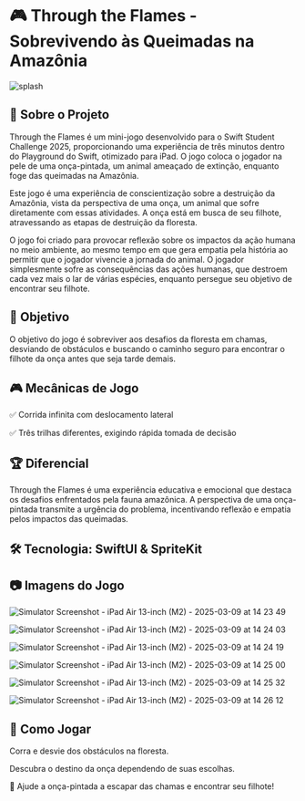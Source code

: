 # 🎮 Through the Flames - Sobrevivendo às Queimadas na Amazônia

![splash](https://github.com/user-attachments/assets/d86fdc83-d5e4-47f1-a286-63f7c2a4bfc3)

## 📌 Sobre o Projeto

Through the Flames é um mini-jogo desenvolvido para o Swift Student Challenge 2025, proporcionando uma experiência de três minutos dentro do Playground do Swift, otimizado para iPad. O jogo coloca o jogador na pele de uma onça-pintada, um animal ameaçado de extinção, enquanto foge das queimadas na Amazônia.

Este jogo é uma experiência de conscientização sobre a destruição da Amazônia, vista da perspectiva de uma onça, um animal que sofre diretamente com essas atividades. A onça está em busca de seu filhote, atravessando as etapas de destruição da floresta.

O jogo foi criado para provocar reflexão sobre os impactos da ação humana no meio ambiente, ao mesmo tempo em que gera empatia pela história ao permitir que o jogador vivencie a jornada do animal. O jogador simplesmente sofre as consequências das ações humanas, que destroem cada vez mais o lar de várias espécies, enquanto persegue seu objetivo de encontrar seu filhote.

## 🎯 Objetivo

O objetivo do jogo é sobreviver aos desafios da floresta em chamas, desviando de obstáculos e buscando o caminho seguro para encontrar o filhote da onça antes que seja tarde demais.

## 🎮 Mecânicas de Jogo

✅ Corrida infinita com deslocamento lateral

✅ Três trilhas diferentes, exigindo rápida tomada de decisão


## 🏆 Diferencial

Through the Flames é uma experiência educativa e emocional que destaca os desafios enfrentados pela fauna amazônica. A perspectiva de uma onça-pintada transmite a urgência do problema, incentivando reflexão e empatia pelos impactos das queimadas.

## 🛠️ Tecnologia: SwiftUI & SpriteKit


## 📷 Imagens do Jogo
![Simulator Screenshot - iPad Air 13-inch (M2) - 2025-03-09 at 14 23 49](https://github.com/user-attachments/assets/1a6d0997-47aa-4e6b-b147-f7418549a31a)

 ![Simulator Screenshot - iPad Air 13-inch (M2) - 2025-03-09 at 14 24 03](https://github.com/user-attachments/assets/5e866197-de76-4793-97a1-a836547364c6)

![Simulator Screenshot - iPad Air 13-inch (M2) - 2025-03-09 at 14 24 19](https://github.com/user-attachments/assets/02acbbd9-122b-4f4a-b26e-50f9b5fc23b7)

![Simulator Screenshot - iPad Air 13-inch (M2) - 2025-03-09 at 14 25 00](https://github.com/user-attachments/assets/d64d8ddd-c7ee-4312-bc95-ba822cbf6803)

![Simulator Screenshot - iPad Air 13-inch (M2) - 2025-03-09 at 14 25 32](https://github.com/user-attachments/assets/91cd97ac-1886-4793-b3e2-e4c947a2ced3)

![Simulator Screenshot - iPad Air 13-inch (M2) - 2025-03-09 at 14 26 12](https://github.com/user-attachments/assets/442ef634-b9b0-4e7c-bdf9-441b1371fedf)


## 📲 Como Jogar

Corra e desvie dos obstáculos na floresta.

Descubra o destino da onça dependendo de suas escolhas.


🌟 Ajude a onça-pintada a escapar das chamas e encontrar seu filhote!

